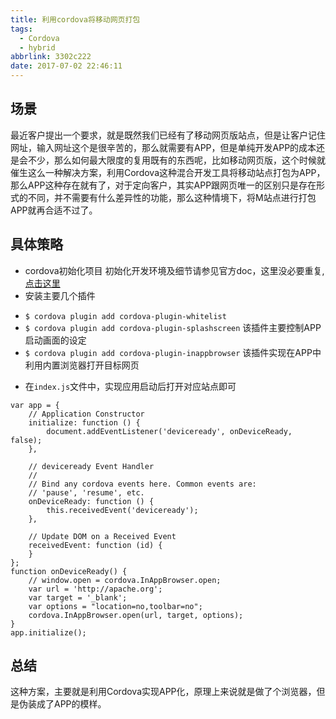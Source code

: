 ```yaml
---
title: 利用cordova将移动网页打包
tags:
  - Cordova
  - hybrid
abbrlink: 3302c222
date: 2017-07-02 22:46:11
---
```

## 场景
最近客户提出一个要求，就是既然我们已经有了移动网页版站点，但是让客户记住网址，输入网址这个是很辛苦的，那么就需要有APP，但是单纯开发APP的成本还是会不少，那么如何最大限度的复用既有的东西呢，比如移动网页版，这个时候就催生这么一种解决方案，利用Cordova这种混合开发工具将移动站点打包为APP，那么APP这种存在就有了，对于定向客户，其实APP跟网页唯一的区别只是存在形式的不同，并不需要有什么差异性的功能，那么这种情境下，将M站点进行打包APP就再合适不过了。

## 具体策略

+ cordova初始化项目
初始化开发环境及细节请参见官方doc，这里没必要重复,[点击这里](https://cordova.apache.org/docs/en/latest/guide/cli/index.html)
+ 安装主要几个插件
 - `$ cordova plugin add cordova-plugin-whitelist`
 - `$ cordova plugin add cordova-plugin-splashscreen`
    该插件主要控制APP启动画面的设定
 - `$ cordova plugin add cordova-plugin-inappbrowser`
    该插件实现在APP中利用内置浏览器打开目标网页
+ 在`index.js`文件中，实现应用启动后打开对应站点即可
```
var app = {
    // Application Constructor
    initialize: function () {
        document.addEventListener('deviceready', onDeviceReady, false);
    },

    // deviceready Event Handler
    //
    // Bind any cordova events here. Common events are:
    // 'pause', 'resume', etc.
    onDeviceReady: function () {
        this.receivedEvent('deviceready');
    },

    // Update DOM on a Received Event
    receivedEvent: function (id) {
    }
};
function onDeviceReady() {
    // window.open = cordova.InAppBrowser.open;
    var url = 'http://apache.org';
    var target = '_blank';
    var options = "location=no,toolbar=no";
    cordova.InAppBrowser.open(url, target, options);
}
app.initialize();
```
## 总结
这种方案，主要就是利用Cordova实现APP化，原理上来说就是做了个浏览器，但是伪装成了APP的模样。